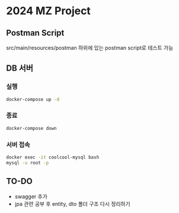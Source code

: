# 2024 MZ Project
## Postman Script
src/main/resources/postman 하위에 있는 postman script로 테스트 가능
## DB 서버
### 실행
```bash
docker-compose up -d
```
### 종료
```bash
docker-compose down
```
### 서버 접속
```bash
docker exec -it coolcool-mysql bash
mysql -u root -p
```

## TO-DO
- swagger 추가
- jpa 관련 공부 후 entity, dto 폴더 구조 다시 정리하기
